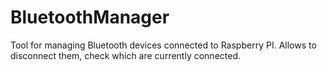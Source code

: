# BluetoothManager
Tool for managing Bluetooth devices connected to Raspberry PI. Allows to disconnect them, check which are currently connected.
